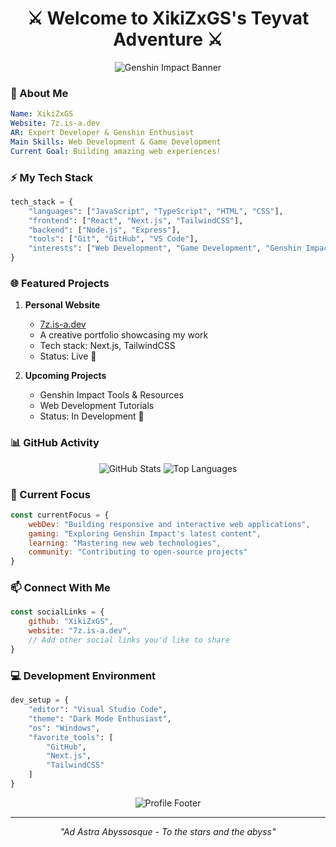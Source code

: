 <h1 align="center">⚔️ Welcome to XikiZxGS's Teyvat Adventure ⚔️</h1>

<div align="center">
  <img src="/api/placeholder/850/250" alt="Genshin Impact Banner"/>
</div>

### 🌟 About Me

```yaml
Name: XikiZxGS
Website: 7z.is-a.dev
AR: Expert Developer & Genshin Enthusiast
Main Skills: Web Development & Game Development
Current Goal: Building amazing web experiences!
```

### ⚡ My Tech Stack
```python
tech_stack = {
    "languages": ["JavaScript", "TypeScript", "HTML", "CSS"],
    "frontend": ["React", "Next.js", "TailwindCSS"],
    "backend": ["Node.js", "Express"],
    "tools": ["Git", "GitHub", "VS Code"],
    "interests": ["Web Development", "Game Development", "Genshin Impact"]
}
```

### 🌐 Featured Projects

1. **Personal Website**
   - [7z.is-a.dev](https://7z.is-a.dev)
   - A creative portfolio showcasing my work
   - Tech stack: Next.js, TailwindCSS
   - Status: Live 🚀

2. **Upcoming Projects**
   - Genshin Impact Tools & Resources
   - Web Development Tutorials
   - Status: In Development 🔨

### 📊 GitHub Activity

<div align="center">
  <img src="/api/placeholder/495/200" alt="GitHub Stats"/>
  <img src="/api/placeholder/495/200" alt="Top Languages"/>
</div>

### 🎯 Current Focus
```javascript
const currentFocus = {
    webDev: "Building responsive and interactive web applications",
    gaming: "Exploring Genshin Impact's latest content",
    learning: "Mastering new web technologies",
    community: "Contributing to open-source projects"
}
```

### 📫 Connect With Me

```javascript
const socialLinks = {
    github: "XikiZxGS",
    website: "7z.is-a.dev",
    // Add other social links you'd like to share
}
```

### 💻 Development Environment
```python
dev_setup = {
    "editor": "Visual Studio Code",
    "theme": "Dark Mode Enthusiast",
    "os": "Windows",
    "favorite_tools": [
        "GitHub",
        "Next.js",
        "TailwindCSS"
    ]
}
```

<div align="center">
  <img src="/api/placeholder/800/100" alt="Profile Footer"/>
</div>

---
<p align="center">
  <i>"Ad Astra Abyssosque - To the stars and the abyss"</i>
</p>

